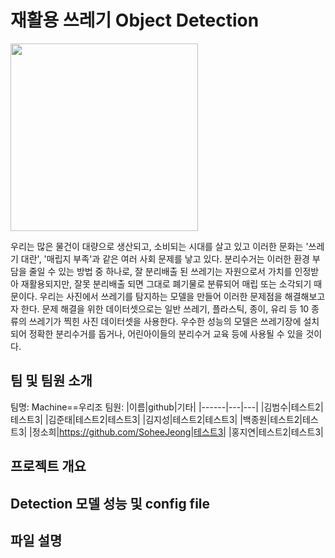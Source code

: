 # 재활용 쓰레기 Object Detection

<img src="https://user-images.githubusercontent.com/44287798/137435947-efc7e013-6f00-4dee-b8fa-0fc4b255de89.png" width="300">

우리는 많은 물건이 대량으로 생산되고, 소비되는 시대를 살고 있고 이러한 문화는 '쓰레기 대란', '매립지 부족'과 같은 여러 사회 문제를 낳고 있다.
 분리수거는 이러한 환경 부담을 줄일 수 있는 방법 중 하나로, 잘 분리배출 된 쓰레기는 자원으로서 가치를 인정받아 재활용되지만, 잘못 분리배출 되면 그대로 폐기물로 분류되어 매립 또는 소각되기 때문이다.
 우리는 사진에서 쓰레기를 탐지하는 모델을 만들어 이러한 문제점을 해결해보고자 한다. 문제 해결을 위한 데이터셋으로는 일반 쓰레기, 플라스틱, 종이, 유리 등 10 종류의 쓰레기가 찍힌 사진 데이터셋을 사용한다.
 우수한 성능의 모델은 쓰레기장에 설치되어 정확한 분리수거를 돕거나, 어린아이들의 분리수거 교육 등에 사용될 수 있을 것이다.

## 팀 및 팀원 소개 
팀명: Machine==우리조 
팀원: 
|이름|github|기타|
|------|---|---|
|김범수|테스트2|테스트3|
|김준태|테스트2|테스트3|
|김지성|테스트2|테스트3|
|백종원|테스트2|테스트3|
|정소희|https://github.com/SoheeJeong|테스트3|
|홍지연|테스트2|테스트3|

## 프로젝트 개요

## Detection 모델 성능 및 config file

## 파일 설명
